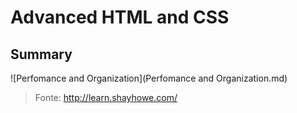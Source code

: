 # Advanced HTML and CSS

## Summary

![Perfomance and Organization](Perfomance and Organization.md)

>Fonte: http://learn.shayhowe.com/
